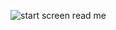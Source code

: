 ![start screen read me](https://user-images.githubusercontent.com/90280742/139528457-8ca633fa-4ac6-40da-8e89-3b4c89427725.png)


